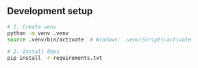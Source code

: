 ## Development setup
```bash
# 1. Create venv
python -m venv .venv
source .venv/bin/activate  # Windows: .venv\Scripts\activate

# 2. Install deps
pip install -r requirements.txt

